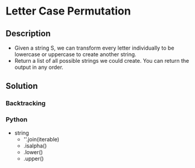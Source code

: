 # Letter Case Permutation

## Description

* Given a string S, we can transform every letter individually to be lowercase or uppercase to create another string.
* Return a list of all possible strings we could create. You can return the output in any order.

## Solution

### Backtracking

### Python

* string
  * ''.join(iterable)
  * .isalpha()
  * .lower()
  * .upper()
